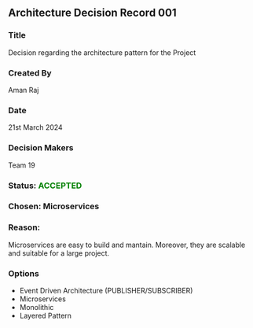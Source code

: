 ## Architecture Decision Record 001

### Title 
Decision regarding the architecture pattern for the Project 

### Created By 
Aman Raj  

### Date 
21st March 2024

### Decision Makers 
Team 19  


### Status: <span style="color:green">ACCEPTED</span>

### Chosen: Microservices 

### Reason: 
Microservices are easy to build and mantain. Moreover, they are scalable and suitable for a large project. 

### Options
- Event Driven Architecture (PUBLISHER/SUBSCRIBER)
- Microservices
- Monolithic
- Layered Pattern 
